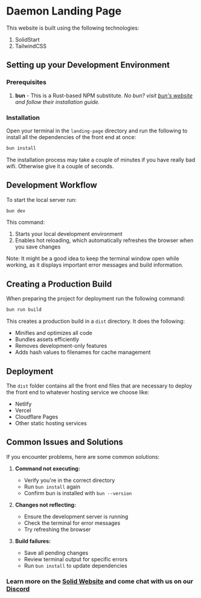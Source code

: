 # Daemon Landing Page

This website is built using the following technologies:
1. SolidStart
2. TailwindCSS

## Setting up your Development Environment

### Prerequisites

1. **bun** - This is a Rust-based NPM substitute.
   _No bun? visit [bun's website](https://bun.sh) and follow their installation guide._

### Installation

Open your terminal in the `landing-page` directory and run the following to install all the dependencies of the front end at once:

```bash
bun install
```

The installation process may take a couple of minutes if you have really bad wifi. Otherwise give it a couple of seconds.

## Development Workflow

To start the local server run:

```bash
bun dev
```

This command:

1. Starts your local development environment
2. Enables hot reloading, which automatically refreshes the browser when you save changes

Note: It might be a good idea to keep the terminal window open while working, as it displays important error messages and build information.

## Creating a Production Build

When preparing the project for deployment run the following command:

```bash
bun run build
```

This creates a production build in a `dist` directory. It does the following:

- Minifies and optimizes all code
- Bundles assets efficiently
- Removes development-only features
- Adds hash values to filenames for cache management

## Deployment

The `dist` folder contains all the front end files that are necessary to deploy the front end to whatever hosting service we choose like:

- Netlify
- Vercel
- Cloudflare Pages
- Other static hosting services

## Common Issues and Solutions

If you encounter problems, here are some common solutions:

1. **Command not executing:**

   - Verify you're in the correct directory
   - Run `bun install` again
   - Confirm bun is installed with `bun --version`

2. **Changes not reflecting:**

   - Ensure the development server is running
   - Check the terminal for error messages
   - Try refreshing the browser

3. **Build failures:**
   - Save all pending changes
   - Review terminal output for specific errors
   - Run `bun install` to update dependencies

### Learn more on the [Solid Website](https://solidjs.com) and come chat with us on our [Discord](https://discord.com/invite/solidjs)
